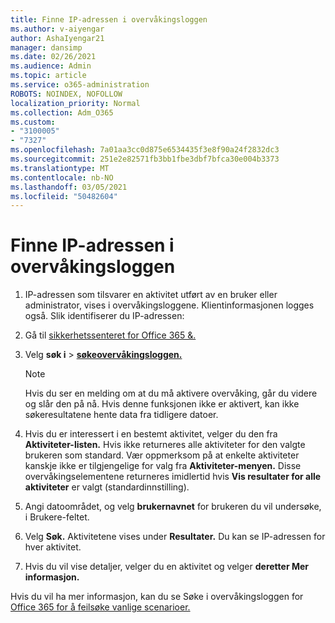 ```yaml
---
title: Finne IP-adressen i overvåkingsloggen
ms.author: v-aiyengar
author: AshaIyengar21
manager: dansimp
ms.date: 02/26/2021
ms.audience: Admin
ms.topic: article
ms.service: o365-administration
ROBOTS: NOINDEX, NOFOLLOW
localization_priority: Normal
ms.collection: Adm_O365
ms.custom:
- "3100005"
- "7327"
ms.openlocfilehash: 7a01aa3cc0d875e6534435f3e8f90a24f2832dc3
ms.sourcegitcommit: 251e2e82571fb3bb1fbe3dbf7bfca30e004b3373
ms.translationtype: MT
ms.contentlocale: nb-NO
ms.lasthandoff: 03/05/2021
ms.locfileid: "50482604"
---
```

# <a name="find-the-ip-address-in-audit-log"></a>Finne IP-adressen i overvåkingsloggen

1. IP-adressen som tilsvarer en aktivitet utført av en bruker eller administrator, vises i overvåkingsloggene. Klientinformasjonen logges også. Slik identifiserer du IP-adressen:

1. Gå til [sikkerhetssenteret for Office 365 &.](https://go.microsoft.com/fwlink/p/?linkid=2077143)
1. Velg **søk i**  >  **[søkeovervåkingsloggen.](https://go.microsoft.com/fwlink/?linkid=2103759)**
    > [!NOTE]
    > Hvis du ser en melding om at du må aktivere overvåking, går du videre og slår den på nå. Hvis denne funksjonen ikke er aktivert, kan ikke søkeresultatene hente data fra tidligere datoer.
1. Hvis du er interessert i en bestemt aktivitet, velger du den fra **Aktiviteter-listen.** Hvis ikke returneres alle aktiviteter for den valgte brukeren som standard. Vær oppmerksom på at enkelte aktiviteter kanskje ikke er tilgjengelige for valg fra **Aktiviteter-menyen.** Disse overvåkingselementene returneres imidlertid hvis **Vis resultater for alle aktiviteter** er valgt (standardinnstilling).
1. Angi datoområdet, og velg **brukernavnet** for brukeren du vil undersøke, i Brukere-feltet.
1. Velg **Søk.** Aktivitetene vises under **Resultater.** Du kan se IP-adressen for hver aktivitet.
1. Hvis du vil vise detaljer, velger du en aktivitet og velger **deretter Mer informasjon.**

Hvis du vil ha mer informasjon, kan du se Søke i overvåkingsloggen for [Office 365 for å feilsøke vanlige scenarioer.](https://go.microsoft.com/fwlink/?linkid=2103944)